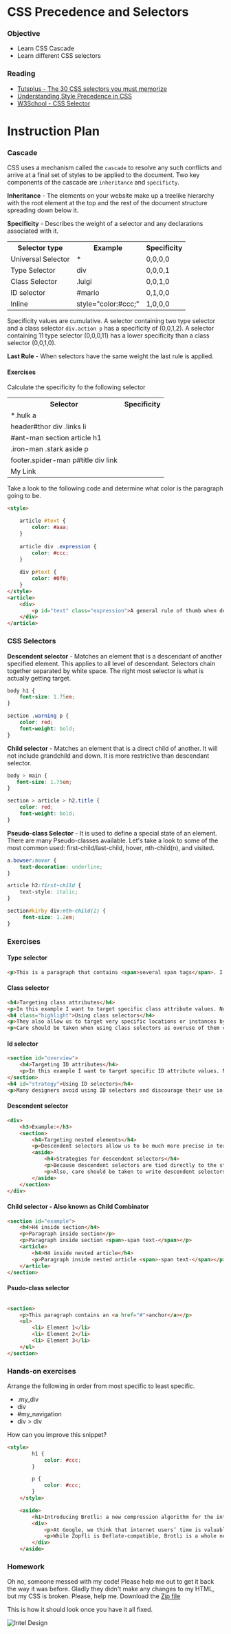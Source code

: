 # CSS Precedence and Selectors

### Objective

* Learn CSS Cascade
* Learn different CSS selectors

### Reading

* [Tutsplus - The 30 CSS selectors you must memorize](http://code.tutsplus.com/tutorials/the-30-css-selectors-you-must-memorize--net-16048)
* [Understanding Style Precedence in CSS](http://vanseodesign.com/css/css-specificity-inheritance-cascaade/)
* [W3School - CSS Selector](http://www.w3schools.com/cssref/css_selectors.asp)

# Instruction Plan

### Cascade

CSS uses a mechanism called the `cascade` to resolve any such conflicts and arrive at a final set of styles to be applied to the document. Two key components of the cascade are `inheritance` and `specificty`.

**Inheritance** - The elements on your website make up a treelike hierarchy with the root element at the top and the rest of the document structure spreading down below it. 

**Specificity** - Describes the weight of a selector and any declarations associated with it.

<table>
        <tr>
            <th>Selector type</th>
            <th>Example</th>
            <th>Specificity</th>
        </tr>
        <tr>
            <td>Universal Selector</td>
            <td>*</td>
            <td>0,0,0,0</td>
        </tr>
        <tr>
            <td>Type Selector</td>
            <td>div</td>
            <td>0,0,0,1</td>
        </tr>
        <tr>
            <td>Class Selector</td>
            <td>.luigi</td>
            <td>0,0,1,0</td>
        </tr>
        <tr>
            <td>ID selector</td>
            <td>#mario</td>
            <td>0,1,0,0</td>
        </tr>
        <tr>
            <td>Inline</td>
            <td>style="color:#ccc;"</td>
            <td>1,0,0,0</td>
        </tr>
</table>

Specificity values are cumulative. A selector containing two type selector and a class selector `div.action p` has a specificity of (0,0,1,2).
A selector containing 11 type selector (0,0,0,11) has a lower specificity than a class selector (0,0,1,0).


**Last Rule** - When selectors have the same weight the last rule is applied.

#### Exercises

Calculate the specificity fo the following selector

<table>
    <tr>
        <th>Selector</th>
        <th>Specificity</th>
    </tr>
    <tr>
        <td>*.hulk a</td>
        <td></td>
    </tr>
    <tr>
        <td>header#thor div .links li</td><td></td>
    </tr>
    <tr>
        <td>#ant-man section article h1</td><td></td>
    </tr>
    <tr>
        <td>.iron-man .stark aside  p</td><td></td>
    </tr>
    <tr> 
        <td>footer.spider-man p#title div link</td><td></td>
    </tr>
    <tr>
        <td><a style="text-decoration:none">My Link</a></td><td></td>
    </tr>
</table>

Take a look to the following code and determine what color is the paragraph going to be.

```html
<style>

    article #text {
        color: #aaa;
    }
    
    article div .expression {
        color: #ccc;
    }
    
    div p#text {
        color: #0f0;
    }
</style>
<article>
    <div>
        <p id="text" class="expression">A general rule of thumb when declaring your css is to declare properties with the least specificity needed to style your elements.</p>
    </div>
</article>
```

### CSS Selectors

**Descendent selector** - Matches an element that is a descendant of another specified element. This applies to all level of descendant. Selectors chain together separated by white space. The right most selector is what is actually getting target.

```css
body h1 {
    font-size: 1.75em;
}

section .warning p {
    color: red;
    font-weight: bold;
}
```

**Child selector** - Matches an element that is a direct child of another. It will not include grandchild and down. It is more restrictive than descendant selector.

```css
body > main {
   font-size: 1.75em;
}

section > article > h2.title {
    color: red;
    font-weight: bold;
}
```

**Pseudo-class Selector** - It is used to define a special state of an element. There are many Pseudo-classes available. Let's take a look to some of the most common used: first-child/last-child, hover, nth-child(n), and visited.

```css
a.bowser:hover {
    text-decoration: underline;
}

article h2:first-child {
    text-style: italic;
}

section#kirby div:nth-child(2) {
     font-size: 1.2em;
}
```

### Exercises

#### Type selector

```html
<p>This is a paragraph that contains <span>several span tags</span>. I'd like to style these span tags across my <span>entire site at once</span>, to establish a default  site-wide format for them. The most efficient selector for this would be the <span>element selector</span>, as it will allow me to establish a base-line format for the span tag with a <span>low degree of specificity</span>. This means that the formatting will be controlled throughout the entire site with a single selector, and it will be <span>easy to overwrite in specific instances</span> where I want the styling to change.</p>
```

#### Class selector
```html
<h4>Targeting class attributes</h4>
<p>In this example I want to target specific class attribute values. Note how the styling is applied regardless of element type. <em class="highlight">Class selectors are also more specific than element selectors</em>, so they allow us to overwrite the more general styles of element selectors.</p>
<h4 class="highlight">Using class selectors</h4>
<p>They also allow us to target very specific locations or instances by simply applying a <strong class="highlight">class attribute</strong>. This is a great way to write styles for specific purposes with a single selector and then apply it whenever needed by adding the appropriate class attribute.</p>
<p>Care should be taken when using class selectors as overuse of them can bloat code and create stylesheets that are hard to maintain.</p>
```

#### Id selector
```html
<section id="overview">
    <h4>Targeting ID attributes</h4>
    <p>In this example I want to target specific ID attribute values. Note how the styling is applied regardless of element type. ID selectors are extremely specific, and will overwrite most selector types.</p>
</section>
<h4 id="strategy">Using ID selectors</h4>
<p>Many designers avoid using ID selectors and discourage their use in projects due to their highly specific nature. ID selector styling is very hard to overwrite later, and generic interface styling can fail if dropped into a region being controlled through ID selectors. Still, ID selectors can play an important role in styling sites. You simply need to develop clear rules for when they are appropriate to use and how they might impact future styles.</p>
```

#### Descendent selector
```html
<div>
    <h3>Example:</h3>
    <section>
        <h4>Targeting nested elements</h4>
        <p>Descendent selectors allow us to be much more precise in terms of where styling is applied. Using them allows us to style elements a certain way when found inside a specific element type and another way if found elsewhere. This allows us to create discreet areas of styling in an efficient manner. <em>It also makes it easy to create self-contained elements</em>, as class and ID attributes can be used to identify specific UI elements that are styled with a combination of descendent selectors.</p>
        <aside>
            <h4>Strategies for descendent selectors</h4>
            <p>Because descendent selectors are tied directly to the structure of your HTML, it&rsquo;s difficult to plan any effective strategy for using them without first understanding how your site&rsquo;s content will be structured. The main focus of any strategy outlining the use of descendent selectors should be to strike a balance between specificity and modularity. You want your selectors to properly style the targeted area, but not to the detriment of adding styles later that may need to overwrite these base styles. </p>
            <p>Also, care should be taken to write descendent selectors as efficiently as possible. <em>Any selector that requires over three selectors to construct can probably be rewritten in a more efficient manner</em>.</p>
        </aside>
    </section>
</div>
```

#### Child selector - Also known as Child Combinator

```html
<section id="example">
    <h4>H4 inside section</h4>
    <p>Paragraph inside section</p>
    <p>Paragraph inside section <span>-span text-</span></p>
    <article>
        <h4>H4 inside nested article</h4>
        <p>Paragraph inside nested article <span>-span text-</span></p>
    </article>
</section>
```

#### Psudo-class selector
```html

<section>
    <p>This paragraph contains an <a href="#">anchor</a></p>
    <ul>
        <li> Element 1</li>
        <li> Element 2</li>
        <li> Element 3</li>
    </ul>
</section>

```

### Hands-on exercises

Arrange the following in order from most specific to least specific.

* .my_div
* div
* #my_navigation
* div > div

How can you improve this snippet?

```html
<style>
        h1 {
            color: #ccc;
        }

        p {
            color: #ccc;
        }
    </style>

    <aside>
        <h1>Introducing Brotli: a new compression algorithm for the internet</h1>
        <div>
            <p>At Google, we think that internet users’ time is valuable, and that they shouldn’t have to wait long for a web page to load. Because fast is better than slow, two years ago we published the Zopfli compression algorithm. This received such positive feedback in the industry that it has been integrated into many compression solutions, ranging from PNG optimizers to preprocessing web content. Based on its use and other modern compression needs, such as web font compression, today we are excited to announce that we have developed and open sourced a new algorithm, the Brotli compression algorithm.</p>
            <p>While Zopfli is Deflate-compatible, Brotli is a whole new data format. This new format allows us to get 20–26% higher compression ratios over Zopfli. In our study ‘Comparison of Brotli, Deflate, Zopfli, LZMA, LZHAM and Bzip2 Compression Algorithms’ we show that Brotli is roughly as fast as zlib’s Deflate implementation. At the same time, it compresses slightly more densely than LZMA and bzip2 on the Canterbury corpus. The higher data density is achieved by a 2nd order context modeling, re-use of entropy codes, larger memory window of past data and joint distribution codes. Just like Zopfli, the new algorithm is named after Swiss bakery products. Brötli means ‘small bread’ in Swiss German.</p>
        </div>
    </aside>
```

### Homework

Oh no, someone messed with my code! Please help me out to get it back the way it was before. Gladly they didn't make any changes to my HTML, but my CSS is broken. Please, help me.
Download the [Zip file](https://github.com/AustinCodingAcademy/HTMLIntroductory/raw/master/archives/04/homework/homework.zip)

This is how it should look once you have it all fixed.

![Intel Design](../images/03/homework.jpg)

